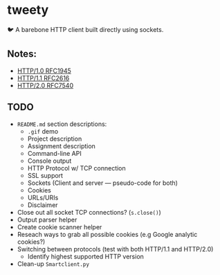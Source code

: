# tweety
:bird: A barebone HTTP client built directly using sockets.

## Notes:
+ [HTTP/1.0 RFC1945](https://tools.ietf.org/html/rfc1945)
+ [HTTP/1.1 RFC2616](https://tools.ietf.org/html/rfc2616)
+ [HTTP/2.0 RFC7540](https://tools.ietf.org/html/rfc7540)

## TODO
+ `README.md` section descriptions:
  + `.gif` demo
  + Project description
  + Assignment description
  + Command-line API
  + Console output
  + HTTP Protocol w/ TCP connection
  + SSL support
  + Sockets (Client and server — pseudo-code for both)
  + Cookies
  + URLs/URIs
  + Disclaimer
+ Close out all socket TCP connections? (`s.close()`)
+ Output parser helper
+ Create cookie scanner helper
+ Reseach ways to grab all possible cookies (e.g Google analytic cookies?)
+ Switching between protocols (test with both HTTP/1.1 and HTTP/2.0)
  + Identify highest supported HTTP version
+ Clean-up `Smartclient.py`
